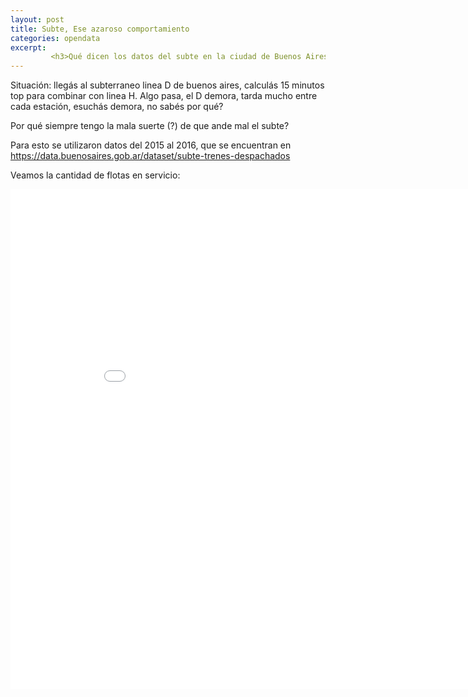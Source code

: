 ```yaml
---
layout: post
title: Subte, Ese azaroso comportamiento
categories: opendata
excerpt:
         <h3>Qué dicen los datos del subte en la ciudad de Buenos Aires</h3>
---
```


Situación: llegás al subterraneo linea D de buenos aires, calculás 15 minutos top para combinar con linea H. Algo pasa, el D demora, tarda mucho entre cada estación, esuchás demora, no sabés por qué?

Por qué siempre tengo la mala suerte (?) de que ande mal el subte?

Para esto se utilizaron datos del 2015 al 2016, que se encuentran en <https://data.buenosaires.gob.ar/dataset/subte-trenes-despachados>

Veamos la cantidad de flotas en servicio:

<div class="embed-responsive-c"><iframe width="900" height="800" frameborder="0" scrolling="no" src="//plot.ly/~pmtempone/14.embed"></iframe></div>